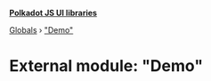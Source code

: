 **[Polkadot JS UI libraries](../README.md)**

[Globals](../globals.md) › [&quot;Demo&quot;](_demo_.md)

# External module: "Demo"

